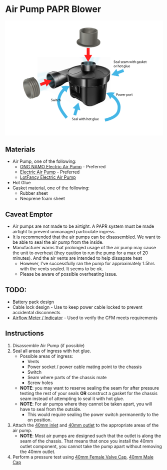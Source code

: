# Air Pump PAPR Blower

![Diagram](./images/output/diagram-01.png)

## Materials
* Air Pump, one of the following: 
	* [ONG NAMO Electric Air Pump](https://www.amazon.com/gp/product/B07PHSXD1B/ref=ox_sc_act_title_2) - Preferred
	* [Electric Air Pump](https://www.amazon.com/gp/product/B083LYCB4H/ref=crt_ewc_title_dp_1) - Preferred
	* [LotFancy Electric Air Pump](https://www.amazon.com/gp/product/B013UQ0T2Y/ref=crt_ewc_title_dp_2)
* Hot Glue
* Gasket material, one of the following:
	* Rubber sheet
	* Neoprene foam sheet

## Caveat Emptor
* Air pumps are not made to be airtight. A PAPR system must be made airtight to prevent unmanaged particulate ingress.
* It is recommended that the air pumps can be disassembled. We want to be able to seal the air pump from the inside.
* Manufacturer warns that prolonged usage of the air pump may cause the unit to overheat (they caution to run the pump for a max of 20 minutes). And the air vents are intended to help dissapate heat
	* However, I've successfully ran the pump for approximately 1.5hrs with the vents sealed. It seems to be ok.
	* Please be aware of possible overheating issue.


## TODO:
* Battery pack design
* Cable lock design - Use to keep power cable locked to prevent accidental disconnects
* [Airflow Meter / Indicator](https://www.3m.com/3M/en_US/company-us/all-3m-products/~/3M-Versaflo-Air-Flow-Indicator-TR-971-for-TR-600-PAPR-1-EA/) - Used to verify the CFM meets requirements


## Instructions

1. Disassemble Air Pump (if possible)
2. Seal all areas of ingress with hot glue.
	* Possible areas of ingress:
		* Vents
		* Power socket / power cable mating point to the chassis
		* Switch
		* Seam where parts of the chassis mate
		* Screw holes
	* **NOTE**: you may want to reserve sealing the seam for after pressure testing the rest of your seals **OR** construct a gasket for the chassis seam instead of attempting to seal it with hot glue.
	* **NOTE**: For air pumps where they cannot be taken apart, you will have to seal from the outside.
		* This would require sealing the power switch permanently to the on position.
3. Attach the [40mm inlet](./files/Inlet.stl) and [40mm outlet](./files/Outlet.stl) to the appropriate areas of the air pump.
	* **NOTE**: Most air pumps are designed such that the outlet is along the seam of the chassis. That means that once you install the 40mm outlet component, you cannot take the pump apart without removing the 40mm outlet. 
4. Perform a pressure test using [40mm Female Valve Cap](../../../Components/files/40mm%20Female%20Valve%20Cap.stl), [40mm Male Cap](../../../Components/files/40mm%20Male%20Cap.stl)